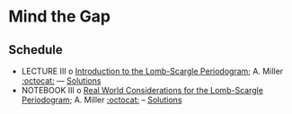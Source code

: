 # Mind the Gap

## Schedule 

 * LECTURE III  o  [Introduction to the Lomb-Scargle Periodogram](IntroductionToTheLombScarglePeriodogram.ipynb); A. Miller [:octocat:](https://github.com/adamamiller)  — [Solutions](IntroductionToTheLombScarglePeriodogramSolutions.ipynb)
 * NOTEBOOK III  o  [Real World Considerations for the Lomb-Scargle Periodogram](RealWorldLombScargle.ipynb); A. Miller [:octocat:](https://github.com/adamamiller) – [Solutions](RealWorldLombScargleSolutions.ipynb)
